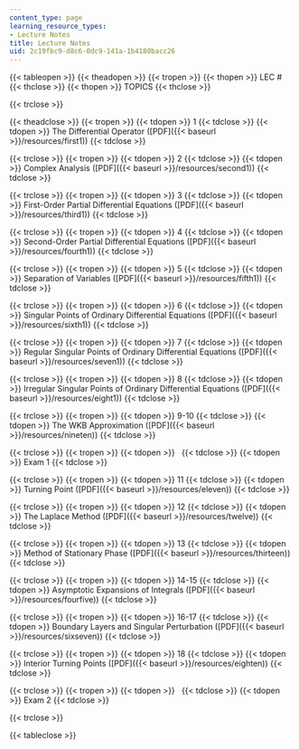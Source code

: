 ```yaml
---
content_type: page
learning_resource_types:
- Lecture Notes
title: Lecture Notes
uid: 2c19fbc9-d8c6-0dc9-141a-1b4180bacc26
---
```


{{< tableopen >}}
{{< theadopen >}}
{{< tropen >}}
{{< thopen >}}
LEC #
{{< thclose >}}
{{< thopen >}}
TOPICS
{{< thclose >}}

{{< trclose >}}

{{< theadclose >}}
{{< tropen >}}
{{< tdopen >}}
1
{{< tdclose >}}
{{< tdopen >}}
The Differential Operator ([PDF]({{< baseurl >}}/resources/first1))
{{< tdclose >}}

{{< trclose >}}
{{< tropen >}}
{{< tdopen >}}
2
{{< tdclose >}}
{{< tdopen >}}
Complex Analysis ([PDF]({{< baseurl >}}/resources/second1))
{{< tdclose >}}

{{< trclose >}}
{{< tropen >}}
{{< tdopen >}}
3
{{< tdclose >}}
{{< tdopen >}}
First-Order Partial Differential Equations ([PDF]({{< baseurl >}}/resources/third1))
{{< tdclose >}}

{{< trclose >}}
{{< tropen >}}
{{< tdopen >}}
4
{{< tdclose >}}
{{< tdopen >}}
Second-Order Partial Differential Equations ([PDF]({{< baseurl >}}/resources/fourth1))
{{< tdclose >}}

{{< trclose >}}
{{< tropen >}}
{{< tdopen >}}
5
{{< tdclose >}}
{{< tdopen >}}
Separation of Variables ([PDF]({{< baseurl >}}/resources/fifth1))
{{< tdclose >}}

{{< trclose >}}
{{< tropen >}}
{{< tdopen >}}
6
{{< tdclose >}}
{{< tdopen >}}
Singular Points of Ordinary Differential Equations ([PDF]({{< baseurl >}}/resources/sixth1))
{{< tdclose >}}

{{< trclose >}}
{{< tropen >}}
{{< tdopen >}}
7
{{< tdclose >}}
{{< tdopen >}}
Regular Singular Points of Ordinary Differential Equations ([PDF]({{< baseurl >}}/resources/seven1))
{{< tdclose >}}

{{< trclose >}}
{{< tropen >}}
{{< tdopen >}}
8
{{< tdclose >}}
{{< tdopen >}}
Irregular Singular Points of Ordinary Differential Equations ([PDF]({{< baseurl >}}/resources/eight1))
{{< tdclose >}}

{{< trclose >}}
{{< tropen >}}
{{< tdopen >}}
9-10
{{< tdclose >}}
{{< tdopen >}}
The WKB Approximation ([PDF]({{< baseurl >}}/resources/nineten))
{{< tdclose >}}

{{< trclose >}}
{{< tropen >}}
{{< tdopen >}}
 
{{< tdclose >}}
{{< tdopen >}}
Exam 1
{{< tdclose >}}

{{< trclose >}}
{{< tropen >}}
{{< tdopen >}}
11
{{< tdclose >}}
{{< tdopen >}}
Turning Point ([PDF]({{< baseurl >}}/resources/eleven))
{{< tdclose >}}

{{< trclose >}}
{{< tropen >}}
{{< tdopen >}}
12
{{< tdclose >}}
{{< tdopen >}}
The Laplace Method ([PDF]({{< baseurl >}}/resources/twelve))
{{< tdclose >}}

{{< trclose >}}
{{< tropen >}}
{{< tdopen >}}
13
{{< tdclose >}}
{{< tdopen >}}
Method of Stationary Phase ([PDF]({{< baseurl >}}/resources/thirteen))
{{< tdclose >}}

{{< trclose >}}
{{< tropen >}}
{{< tdopen >}}
14-15
{{< tdclose >}}
{{< tdopen >}}
Asymptotic Expansions of Integrals ([PDF]({{< baseurl >}}/resources/fourfive))
{{< tdclose >}}

{{< trclose >}}
{{< tropen >}}
{{< tdopen >}}
16-17
{{< tdclose >}}
{{< tdopen >}}
Boundary Layers and Singular Perturbation ([PDF]({{< baseurl >}}/resources/sixseven))
{{< tdclose >}}

{{< trclose >}}
{{< tropen >}}
{{< tdopen >}}
18
{{< tdclose >}}
{{< tdopen >}}
Interior Turning Points ([PDF]({{< baseurl >}}/resources/eighten))
{{< tdclose >}}

{{< trclose >}}
{{< tropen >}}
{{< tdopen >}}
 
{{< tdclose >}}
{{< tdopen >}}
Exam 2
{{< tdclose >}}

{{< trclose >}}

{{< tableclose >}}